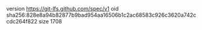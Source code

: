 version https://git-lfs.github.com/spec/v1
oid sha256:828e8a94b82877b9bad954aa16506b1c2ac68583c926c3620a742ccdc264f822
size 1708
